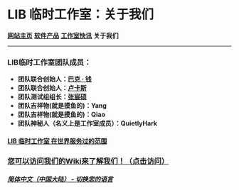 # LIB 临时工作室：关于我们

**[网站主页](index.md)** **[软件产品](Software.md)** **[工作室快讯](News.md)** **关于我们**

------------

### LIB临时工作室团队成员：

- **团队联合创始人：[巴克 · 钱](introduction/member/Buck_Qian)**
- **团队联合创始人：[卢卡斯](introduction/member/Lucas)**
- **团队测试组组长：[张宸硕](introduction/member/Mike_Zhang)**
- **团队吉祥物(就是摸鱼的)：Yang**
- **团队吉祥物(就是摸鱼的)：Qiao**
- **团队神秘人（名义上是工作室成员）：QuietlyHark**

#### [LIB 临时工作室 在世界服务过的范围](https://libps.github.io/zh/LIBPS_in_the_World.jpg)
### [您可以访问我们的Wiki来了解我们！（点击访问）](introduction/studio-wiki/wiki-index)

##### [简体中文（中国大陆） - 切换您的语言](https://libps.github.io/index)